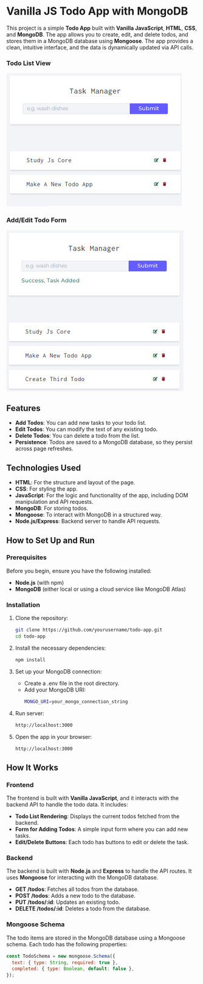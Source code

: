 # Vanilla JS Todo App with MongoDB

This project is a simple **Todo App** built with **Vanilla JavaScript**, **HTML**, **CSS**, and **MongoDB**. The app allows you to create, edit, and delete todos, and stores them in a MongoDB database using **Mongoose**. The app provides a clean, intuitive interface, and the data is dynamically updated via API calls.

### Todo List View

![Todo List View](./todo1.png)

### Add/Edit Todo Form

![Add/Edit Todo Form](./todo2.png)

## Features

- **Add Todos**: You can add new tasks to your todo list.
- **Edit Todos**: You can modify the text of any existing todo.
- **Delete Todos**: You can delete a todo from the list.
- **Persistence**: Todos are saved to a MongoDB database, so they persist across page refreshes.

## Technologies Used

- **HTML**: For the structure and layout of the page.
- **CSS**: For styling the app.
- **JavaScript**: For the logic and functionality of the app, including DOM manipulation and API requests.
- **MongoDB**: For storing todos.
- **Mongoose**: To interact with MongoDB in a structured way.
- **Node.js/Express**: Backend server to handle API requests.

## How to Set Up and Run

### Prerequisites

Before you begin, ensure you have the following installed:

- **Node.js** (with npm)
- **MongoDB** (either local or using a cloud service like MongoDB Atlas)

### Installation

1. Clone the repository:
   ```bash
   git clone https://github.com/yourusername/todo-app.git
   cd todo-app

2. Install the necessary dependencies:
   ```bash
   npm install
   
3. Set up your MongoDB connection:

   - Create a .env file in the root directory.
   - Add your MongoDB URI:
      ```bash
      MONGO_URI=your_mongo_connection_string

5. Run server:

   ```bash
   http://localhost:3000

6. Open the app in your browser:

   ```bash
   http://localhost:3000

## How It Works

### Frontend

The frontend is built with **Vanilla JavaScript**, and it interacts with the backend API to handle the todo data. It includes:

- **Todo List Rendering**: Displays the current todos fetched from the backend.
- **Form for Adding Todos**: A simple input form where you can add new tasks.
- **Edit/Delete Buttons**: Each todo has buttons to edit or delete the task.

### Backend

The backend is built with **Node.js** and **Express** to handle the API routes. It uses **Mongoose** for interacting with the MongoDB database.

- **GET /todos**: Fetches all todos from the database.
- **POST /todos**: Adds a new todo to the database.
- **PUT /todos/:id**: Updates an existing todo.
- **DELETE /todos/:id**: Deletes a todo from the database.

### Mongoose Schema

The todo items are stored in the MongoDB database using a Mongoose schema. Each todo has the following properties:

   ```javascript
   const TodoSchema = new mongoose.Schema({
     text: { type: String, required: true },
     completed: { type: Boolean, default: false },
   });





